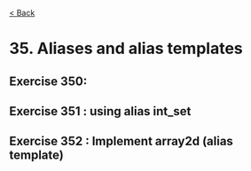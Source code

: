[< Back](README.md)

# 35. Aliases and alias templates

## Exercise 350:

## Exercise 351 : using alias int_set

## Exercise 352 : Implement array2d (alias template)
